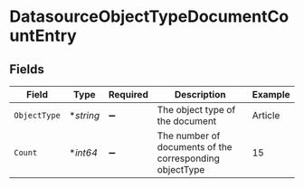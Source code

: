 # DatasourceObjectTypeDocumentCountEntry


## Fields

| Field                                                   | Type                                                    | Required                                                | Description                                             | Example                                                 |
| ------------------------------------------------------- | ------------------------------------------------------- | ------------------------------------------------------- | ------------------------------------------------------- | ------------------------------------------------------- |
| `ObjectType`                                            | **string*                                               | :heavy_minus_sign:                                      | The object type of the document                         | Article                                                 |
| `Count`                                                 | **int64*                                                | :heavy_minus_sign:                                      | The number of documents of the corresponding objectType | 15                                                      |